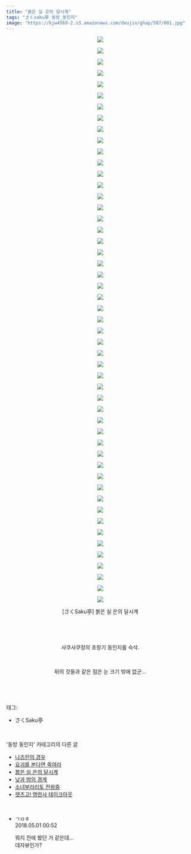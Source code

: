 ```yaml
---
title: "붉은 실 은의 달시계"
tags: "さくsaku亭 동방_동인지"
image: "https://kjw4569-2.s3.amazonaws.com/doujin/ghap/587/001.jpg"
---
```

<div class="article">
<p style="text-align: center; clear: none; float: none;"><img src="{{ site.imgserver9 }}/ghap/587/001.jpg"/></p>
<p style="text-align: center; clear: none; float: none;"><img src="{{ site.imgserver9 }}/ghap/587/002.jpg"/></p>
<p style="text-align: center; clear: none; float: none;"><img src="{{ site.imgserver9 }}/ghap/587/003.jpg"/></p>
<p style="text-align: center; clear: none; float: none;"><img src="{{ site.imgserver9 }}/ghap/587/004.jpg"/></p>
<p style="text-align: center; clear: none; float: none;"><img src="{{ site.imgserver9 }}/ghap/587/005.jpg"/></p>
<p style="text-align: center; clear: none; float: none;"><img src="{{ site.imgserver9 }}/ghap/587/006.jpg"/></p>
<p style="text-align: center; clear: none; float: none;"><img src="{{ site.imgserver9 }}/ghap/587/007.jpg"/></p>
<p style="text-align: center; clear: none; float: none;"><img src="{{ site.imgserver9 }}/ghap/587/008.jpg"/></p>
<p style="text-align: center; clear: none; float: none;"><img src="{{ site.imgserver9 }}/ghap/587/009.jpg"/></p>
<p style="text-align: center; clear: none; float: none;"><img src="{{ site.imgserver9 }}/ghap/587/010.jpg"/></p>
<p style="text-align: center; clear: none; float: none;"><img src="{{ site.imgserver9 }}/ghap/587/011.jpg"/></p>
<p style="text-align: center; clear: none; float: none;"><img src="{{ site.imgserver9 }}/ghap/587/012.jpg"/></p>
<p style="text-align: center; clear: none; float: none;"><img src="{{ site.imgserver9 }}/ghap/587/013.jpg"/></p>
<p style="text-align: center; clear: none; float: none;"><img src="{{ site.imgserver9 }}/ghap/587/014.jpg"/></p>
<p style="text-align: center; clear: none; float: none;"><img src="{{ site.imgserver9 }}/ghap/587/015.jpg"/></p>
<p style="text-align: center; clear: none; float: none;"><img src="{{ site.imgserver9 }}/ghap/587/016.jpg"/></p>
<p style="text-align: center; clear: none; float: none;"><img src="{{ site.imgserver9 }}/ghap/587/017.jpg"/></p>
<p style="text-align: center; clear: none; float: none;"><img src="{{ site.imgserver9 }}/ghap/587/018.jpg"/></p>
<p style="text-align: center; clear: none; float: none;"><img src="{{ site.imgserver9 }}/ghap/587/019.jpg"/></p>
<p style="text-align: center; clear: none; float: none;"><img src="{{ site.imgserver9 }}/ghap/587/020.jpg"/></p>
<p style="text-align: center; clear: none; float: none;"><img src="{{ site.imgserver9 }}/ghap/587/021.jpg"/></p>
<p style="text-align: center; clear: none; float: none;"><img src="{{ site.imgserver9 }}/ghap/587/022.jpg"/></p>
<p style="text-align: center; clear: none; float: none;"><img src="{{ site.imgserver9 }}/ghap/587/023.jpg"/></p>
<p style="text-align: center; clear: none; float: none;"><img src="{{ site.imgserver9 }}/ghap/587/024.jpg"/></p>
<p style="text-align: center; clear: none; float: none;"><img src="{{ site.imgserver9 }}/ghap/587/025.jpg"/></p>
<p style="text-align: center; clear: none; float: none;"><img src="{{ site.imgserver9 }}/ghap/587/026.jpg"/></p>
<p style="text-align: center; clear: none; float: none;"><img src="{{ site.imgserver9 }}/ghap/587/027.jpg"/></p>
<p style="text-align: center; clear: none; float: none;"><img src="{{ site.imgserver9 }}/ghap/587/028.jpg"/></p>
<p style="text-align: center; clear: none; float: none;"><img src="{{ site.imgserver9 }}/ghap/587/029.jpg"/></p>
<p style="text-align: center; clear: none; float: none;"><img src="{{ site.imgserver9 }}/ghap/587/030.jpg"/></p>
<p style="text-align: center; clear: none; float: none;"><img src="{{ site.imgserver9 }}/ghap/587/031.jpg"/></p>
<p style="text-align: center; clear: none; float: none;"><img src="{{ site.imgserver9 }}/ghap/587/032.jpg"/></p>
<p style="text-align: center; clear: none; float: none;"><img src="{{ site.imgserver9 }}/ghap/587/033.jpg"/></p>
<p style="text-align: center; clear: none; float: none;"><img src="{{ site.imgserver9 }}/ghap/587/034.jpg"/></p>
<p style="text-align: center; clear: none; float: none;"><img src="{{ site.imgserver9 }}/ghap/587/035.jpg"/></p>
<p style="text-align: center; clear: none; float: none;"><img src="{{ site.imgserver9 }}/ghap/587/036.jpg"/></p>
<p style="text-align: center; clear: none; float: none;"><img src="{{ site.imgserver9 }}/ghap/587/037.jpg"/></p>
<p style="text-align: center; clear: none; float: none;"><img src="{{ site.imgserver9 }}/ghap/587/038.jpg"/></p>
<p style="text-align: center; clear: none; float: none;"><img src="{{ site.imgserver9 }}/ghap/587/039.jpg"/></p>
<p style="text-align: center; clear: none; float: none;"><img src="{{ site.imgserver9 }}/ghap/587/040.jpg"/></p>
<p style="text-align: center; clear: none; float: none;"><img src="{{ site.imgserver9 }}/ghap/587/041.jpg"/></p>
<p style="text-align: center; clear: none; float: none;"><img src="{{ site.imgserver9 }}/ghap/587/042.jpg"/></p>
<p style="text-align: center; clear: none; float: none;"><img src="{{ site.imgserver9 }}/ghap/587/043.jpg"/></p>
<p style="text-align: center; clear: none; float: none;"><img src="{{ site.imgserver9 }}/ghap/587/044.jpg"/></p>
<p style="text-align: center; clear: none; float: none;"><img src="{{ site.imgserver9 }}/ghap/587/045.jpg"/></p>
<p style="text-align: center; clear: none; float: none;"><img src="{{ site.imgserver9 }}/ghap/587/046.jpg"/></p>
<p style="text-align: center; clear: none; float: none;"><img src="{{ site.imgserver9 }}/ghap/587/047.jpg"/></p>
<p style="text-align: center; clear: none; float: none;"><img src="{{ site.imgserver9 }}/ghap/587/048.jpg"/></p>
<p style="text-align: center; clear: none; float: none;"><img src="{{ site.imgserver9 }}/ghap/587/049.jpg"/></p>
<p style="text-align: center; clear: none; float: none;"><img src="{{ site.imgserver9 }}/ghap/587/050.jpg"/></p>
<p style="text-align: center; clear: none; float: none;"><img src="{{ site.imgserver9 }}/ghap/587/051.jpg"/></p>
<p style="text-align: center; clear: none; float: none;">[さくSaku亭] 붉은 실 은의 달시계</p>
<p style="text-align: center; clear: none; float: none;"><br/></p>
<p style="text-align: center; clear: none; float: none;"><br/></p>
<p style="text-align: center; clear: none; float: none;">사쿠사쿠정의 초창기 동인지를 슥삭.</p>
<p style="text-align: center; clear: none; float: none;"><br/></p>
<p style="text-align: center; clear: none; float: none;">뒤의 것들과 같은 점은 눈 크기 밖에 없군...</p>
<p><br/></p>
</div><br/>
<div class="tagTrail">
<p>태그: </p>
<ul>
<li>さくSaku亭</li>
</ul>
</div><br/>
<div class="another">
<p>'동방 동인지' 카테고리의 다른 글</p>
<ul>
<li><a href="/ghap_589">나즈린의 경우</a></li>
<li><a href="/ghap_588">요괴를 본다면 죽여라</a></li>
<li><a href="/ghap_587">붉은 실 은의 달시계</a></li>
<li><a href="/ghap_585">낮과 밤의 경계</a></li>
<li><a href="/ghap_584">소녀부라리토 전왕중</a></li>
<li><a href="/ghap_583">렛츠고! 명련사 테이크아웃</a></li>
</ul>
</div><br/>
<div class="cb_module cb_fluid">
<div class="cb_wrt cb_profile">
<div class="comment">
<ul>
<li class="cb_thumb_off" id="comment15247623">
<div class="cb_comment_area">
<div class="cb_info_area">
<div class="cb_section">
<span class="cb_nick_name">ㄱㅁㅎ</span>
</div>
<div class="cb_section">
<span class="cb_date">2018.05.01 00:52 </span>
</div>
</div>
<div class="cb_dsc_comment">
<p class="cb_dsc">
											뭐지 전에 봤던 거 같은데...<br/>
데자뷰인가?
										</p>
</div>
</div></li>
</ul>
</div>
</div><!-- commentList close -->
</div><br/>
